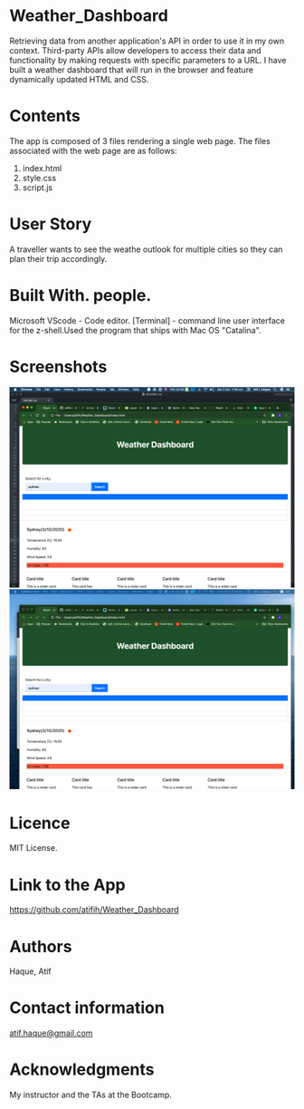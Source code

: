 # Weather_Dashboard
Retrieving data from another application's API in order to use it  in my own context. Third-party APIs allow developers to access their data and functionality by making requests with specific parameters to a URL. I have built a  weather dashboard that will run in the browser and feature dynamically updated HTML and CSS.

# Contents
The app is composed of 3 files rendering a single web page. The files associated with  the web page are as follows:

1. index.html 
2. style.css 
3. script.js

 # User Story
 A traveller wants to see the weathe outlook for multiple cities so they can plan their trip accordingly.

# Built With. people.

Microsoft VScode - Code editor.
[Terminal] - command line user interface for the z-shell.Used the program that ships with Mac OS "Catalina".

# Screenshots
![](images/Screenshot2.png)
![](images/Screenshot3.png)


# Licence
MIT License.

# Link to the App
https://github.com/atifih/Weather_Dashboard
# Authors
Haque, Atif

# Contact information
atif.haque@gmail.com

# Acknowledgments
My instructor and the TAs at the Bootcamp.
